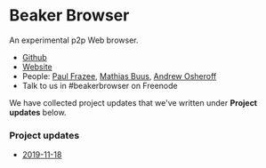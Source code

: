 # Beaker Browser

An experimental p2p Web browser.

* [Github](https://github.com/beakerbrowser)
* [Website](https://beakerbrowser.com/)
* People: [Paul Frazee](https://github.com/pfrazee), [Mathias Buus](https://github.com/mafintosh), [Andrew Osheroff](https://github.com/andrewosh)
* Talk to us in #beakerbrowser on Freenode

We have collected project updates that we've written under **Project updates** below.

### Project updates

* [2019-11-18](2019-11-18.md)
